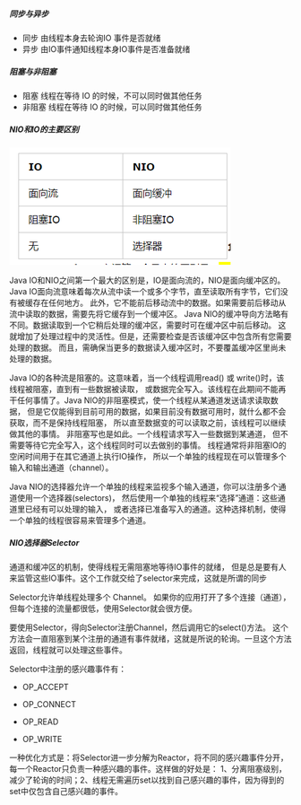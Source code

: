 ##### 同步与异步
- 同步 由线程本身去轮询IO 事件是否就绪
- 异步 由IO事件通知线程本身IO事件是否准备就绪

##### 阻塞与非阻塞
- 阻塞 线程在等待 IO 的时候，不可以同时做其他任务
- 非阻塞 线程在等待 IO 的时候，可以同时做其他任务

##### NIO和IO的主要区别
![a](../../zz-imgs/20181105.png)

Java IO和NIO之间第一个最大的区别是，IO是面向流的，NIO是面向缓冲区的。 
Java IO面向流意味着每次从流中读一个或多个字节，直至读取所有字节，它们没有被缓存在任何地方。
此外，它不能前后移动流中的数据。如果需要前后移动从流中读取的数据，需要先将它缓存到一个缓冲区。
 Java NIO的缓冲导向方法略有不同。数据读取到一个它稍后处理的缓冲区，需要时可在缓冲区中前后移动。
 这就增加了处理过程中的灵活性。但是，还需要检查是否该缓冲区中包含所有您需要处理的数据。
 而且，需确保当更多的数据读入缓冲区时，不要覆盖缓冲区里尚未处理的数据。
 
 Java IO的各种流是阻塞的。这意味着，当一个线程调用read() 或 write()时，该线程被阻塞，直到有一些数据被读取，
 或数据完全写入。该线程在此期间不能再干任何事情了。Java NIO的非阻塞模式，使一个线程从某通道发送请求读取数据，
 但是它仅能得到目前可用的数据，如果目前没有数据可用时，就什么都不会获取，而不是保持线程阻塞，
 所以直至数据变的可以读取之前，该线程可以继续做其他的事情。 非阻塞写也是如此。一个线程请求写入一些数据到某通道，
 但不需要等待它完全写入，这个线程同时可以去做别的事情。 线程通常将非阻塞IO的空闲时间用于在其它通道上执行IO操作，
 所以一个单独的线程现在可以管理多个输入和输出通道（channel）。
 
 Java NIO的选择器允许一个单独的线程来监视多个输入通道，你可以注册多个通道使用一个选择器(selectors)，
 然后使用一个单独的线程来“选择”通道：这些通道里已经有可以处理的输入，
 或者选择已准备写入的通道。这种选择机制，使得一个单独的线程很容易来管理多个通道。
 
 ##### NIO选择器Selector
 通道和缓冲区的机制，使得线程无需阻塞地等待IO事件的就绪，
 但是总是要有人来监管这些IO事件。这个工作就交给了selector来完成，这就是所谓的同步
 
 Selector允许单线程处理多个 Channel。
 如果你的应用打开了多个连接（通道），但每个连接的流量都很低，使用Selector就会很方便。
 
 要使用Selector，得向Selector注册Channel，然后调用它的select()方法。
 这个方法会一直阻塞到某个注册的通道有事件就绪，这就是所说的轮询。一旦这个方法返回，线程就可以处理这些事件。
 
 Selector中注册的感兴趣事件有：
 
 - OP_ACCEPT
 
 - OP_CONNECT 
 
 - OP_READ 
 
 - OP_WRITE
 
 一种优化方式是：将Selector进一步分解为Reactor，将不同的感兴趣事件分开，
 每一个Reactor只负责一种感兴趣的事件。这样做的好处是：
 1、分离阻塞级别，减少了轮询的时间；2、线程无需遍历set以找到自己感兴趣的事件，因为得到的set中仅包含自己感兴趣的事件。